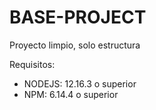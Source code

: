 # BASE-PROJECT
Proyecto limpio, solo estructura

Requisitos:

- NODEJS: 12.16.3 o superior
- NPM: 6.14.4 o superior